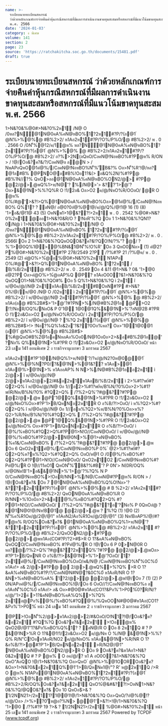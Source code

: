 ```yaml
---
name: >-
  ระเบียบนายทะเบียนสหกรณ์
  ว่าด้วยหลักเกณฑ์การจ่ายคืนค่าหุ้นกรณีสหกรณ์ที่มีผลการดำเนินงานขาดทุนสะสมหรือสหกรณ์ที่มีแนวโน้มขาดทุนสะสม
  พ.ศ. 2566
date: '2024-01-03'
category: ง พิเศษ
volume: 141
section: 2
page: 23
source: 'https://ratchakitcha.soc.go.th/documents/15481.pdf'
draft: true
---
```


# ระเบียบนายทะเบียนสหกรณ์ ว่าด้วยหลักเกณฑ์การจ่ายคืนค่าหุ้นกรณีสหกรณ์ที่มีผลการดำเนินงานขาดทุนสะสมหรือสหกรณ์ที่มีแนวโน้มขาดทุนสะสม พ.ศ. 2566

1>N&?0&%@0#>N&?0%2ห1์ /N@ O /0หล?N์@1N@0คA%คN@หBO%1?2ห1์#?P/?(ล@1 ํ @N%>%@%@ #B%2>2/ ห1Aอ2ห1์#?P/?O%/P%O/@ #B%2>2/ พ . 0 . 2566 O /0N'็%@12/ค/1ํ@ห% หล?N์@1N@0คA%คN@หBO%1?2ห1์#?P/?(ล@1 ํ @N%>%@% @ #B%2>2/ห1Aอ2ห1์#?P/?O%/P%O/@ #B%2>2/ อ?%>2N(ลQหO/CลคN@!NอหBO%#?Pํ@ห% R/ON > / !@/Oอ&?ค?&/?/CลคN@ล ล@N > / NพAPอQหO@1คํ@%//CลคN@!NอหBO%N'็%'ัB&?% Oล>N'็%R'!@/หล? @1ล#B% @PNO@อ#B%!Oอ1?&(> อ&Q%2N/%#?P@ #B%1N//?% QหO>ลอ@1N@0คA%คN@หBO%ON2/@> #?P@ @2/@>.@พQ%1>ห/N@'? %/N@>'> &??'1>ํ@'? Oล>&@1N>%%?Q%R O !1/2อ& Oล>O2 ค/@/NหO%R/OOลO/ @R O ํ@ห% O%/#@'>&?!>Q%@1N@0คA%คN@หBO%Oล>@1คํ@%//CลคN@!NอหBO% Q%1? ? ลN@/ อ@0?0อํ@%@!@/ค/@/Q%/@!1@ 16 (1) (8) '1>อ&/@!1@ 43 (5) OหNพ1>1@&??!>2ห1์ พ . 0 . 2542 %@0#>N&?0%2ห1์ @ออ1>N&?0&R/O ? !NอR'%?Q Oอ 1 1>N&?0&%?QN1?0/N@ ì 1>N&?0&%@0#>N&?0%2ห1์/N@ O /0หล?N์@1N@0คA%คN@หBO% 1?2ห1์#?P/?(ล@1 ํ @N%>%@%@ #B%2>2/ห1Aอ2ห1์#?P/?O%/P%O/@ #B%2>2/ พ . 0 . 2566î Oอ 2 1>N&?0&%?QQหOQO&?ค?&!?QO!N/?%"? @/ ? %'1>@0Q%1@>@%BN&1@N'็%!O%R' Oอ 3 QหO0Nล> (1) คํ@2?P%@0#>N&?0%2ห1์#?P 278/2549 2?P  /?%#?P 21 /?%@ค/ พ . 0 . 2549 (2) คํ@O%>%ํ@อ%@0#>N&?0%2ห1์ N1APอ O%/#@'>&?!>Q%@1N@0คA%คN@หBO% 1?2ห1์ / B/%B/2ห1์@ #B%2>2/ พ . 0 . 2549 Oอ 4 &11 @1>N& ? 0& '1>@0 คํ@2?P Oล>คํ@O%>%ํ@อAP%Q @P? ห1AอO0O?&1>N&?0&%?Q QหOQO1>N&?0&%?QO#% Oอ 5 Q%1>N&?0&%?Q ì 2ห1์ î ห/@0ค/@//N@ 2ห1์ห1AอB/%B/2ห1์#BOหN#?P #>N&?0%!@/ห/@0 /N@ O /02ห1์ ì 2ห1์#?P/?(ล@1 ํ @N%>%@%@ #B%2>2/ î ห/@0ค/@//N@ 2ห1์#?P/?(ล@1 ํ @N%>%@% @ #B%2>2/ ห1Aอ(ล@ #B%2B#$>'1>ํ@'?#?PN>%/N@#B%2ํ@1อ @P>O2 !?/NลR/OQ%/NลO& P 0'1@ 1@0@1Q%&@1N>%'?ลN@2B #?PR O !1/2อ&Oล>O2 ค/@/NหO%R/OOลO/ ì 2ห1์#?P/?O%/P%O/@ #B%2>2/ î ห/@0ค/@//N@ ? %?Q 2ห1์/?(ล@1 ํ @N%>%@%@ #B%2B#$>!> !Nอ?%Q%1อ&2อ'?&??0Oอ%หล? Oล>'1@1@0@1 (ล@1 ํ @N%>%@%@ #B%2B#$> %#ํ@QหO#B%2ํ@1อคNหลAอ%Oอ0/N@1Oอ0ล>2>&อ#B%2ํ@1อ@'?Nอ% Q%&@1N>%#?PR O !1/2อ&Oล>O2 ค/@/NหO%R/OOลO/ หน้า 23 เลม 141 ตอนพิเศษ 2 ง ราชกิจจานุเบกษา 3 มกราคม 2567

ห1Aอ2ห1์#?P'1@/N@Q%1>ห/N@'?/?ค/@/N2?0ห@0@@1 ํ @N%>%@%N?P0/?&@1N>%@1&?? ห1Aอ>@1 ห1Aอ@%>@1N>% ห1AออAP% N N>%/N@#B%2ํ@1ออ2ห1์ ì 2/@> î ห/@0ค/@//N@ 2/@>ห1Aอ2/@>2/#&อ2ห1์ห1AอB/%B/2ห1์ ì 2>%#1?พ0์#?Q2>Q% î ห/@0ค/@//N@ 0อ 1//อ2>%#1?พ0์ห/B%N/?0%Oล>2>%#1?พ0์R/Nห/B%N/?0% #?Q2>Q%  /?%2>Q%'?#@&??#?P@ @2/@>.@พ @P'1@Q%&@1N>%#?PR O !1/2อ&Oล>O2  ค/@/NหO%Oล>#?P'1>B/QหNอ2ห1์R O อ%B/?!>OลO/ ì ห%?Q2>%#?Q2>Q% î ห/@0ค/@//N@ 0อ 1//อห%?Q2>%ห/B%N/?0%Oล>ห%?Q2>%R/Nห/B%N/?0%#?Q2>Q%  /?%2>Q%'?#@&??#?P@ @2/@>.@พ @P'1@Q%&@1N>%#?PR O !1/2อ&Oล>O2 ค/@/NหO% Oล>#?P'1>B/QหNอ2ห1์R O อ%B/?!>OลO/ ì ํ@%/%หBO%#?Q2>Q%#?Pํ@1>N!O//CลคN@OลO/ î ห/@0ค/@//N@ ํ@%/%หBO%#?P2/@>N@0N>%ํ@1>คN@หBO% %ค1&/CลคN@หBO%  /?%2>Q%'?#@&??#?P@ @2/@>.@พ Oอ 6 QหO2ห1์คํ@%//CลคN@!NอหBO%P 0% ํ @2>%#1?พ0์#?Q2>Q%ห?ห%?Q2>%#?Q2>Q% OลO/ห@1 O /0ํ@%/%หBO%#?Q2>Q%#?Pํ@1>N!O//CลคN@OลO/ QหO2ห1์O2 /CลคN@!NอหBO%#?Pคํ@%/R O !@//11คO1 QหON'็%'ัB&?%#B'? P 0N'> N(0R/OQ% ห/@0Nห!B'1>อ&&@1N>%'1>ํ@'?%?Q% N P 0/CลคN@!NอหBO%>!OอR/NN>%/N@/CลคN@#?Pํ@ห% R/ON > / !@/Oอ&?ค?& Oอ 7 @1N@0คA%คN@หBO%Q%O!Nล>'?&??อ2ห1์#?P/?(ล@1 ํ @N%>%@%@ # B %2>2/ ห1Aอ2ห1์#?P/?O%/P%O/@ #B%2>2/ QหON@0คA%คN@หBO%R O R/NN>%1Oอ0ล>2>&อํ@%/%หBO%#?Q2>Q% #?Pํ@1>N!O//CลคN@OลO/  /?%2>Q%'?#@&??อ'?Nอ% P 0QหOลํ@ ? &@1N@0!@/Nห!B@1@ @2/@>.@พ ? %?Q (1) !@0 (2) N'็%ค%R1Oค/@/2@/@1" ห1AอN2/Aอ%R1Oค/@/2@/@1" (3) Nห!BอAP%!@/#?Pํ@ห% R/OQ%Oอ&?ค?& @1N@0คA%คN@หBO%Q%1>ห/N@'?&??อ2ห1์#?P/?(ล@1 ํ @N%>%@%@ #B%2>2/ ห1Aอ2ห1์ #?P/?O%/P%O/@ #B%2>2/QหOON2/@>#?P@ @2/@>.@พห1Aอ(CO#?P/?2>#$>R O 1?&คA%คN@หBO% QหOQO/CลคN@!NอหBO% #?Pคํ@%/R O !@/Oอ 6 P 0>N@0R O หล?@/?%2>Q%'?#@&??2ห1์Q%'?#?P@ @2/@>.@พOล> #?P'1>B/QหNR O อ%B/?!>&@1N>%'1>ํ@'?OลO/ 1?2ห1์คํ@%//CลคN@!NอหBO%OลO/พ&/N@ /CลคN@!NอหBO%N'็%0C%0์ ห1Aอ!> ล& 2/@>#?P@ @ 2/@>.@พQ%>%?Q% >R O 1?&คA%คN@หBO%#?P/?/CลคN@N#N@?&0C%0์ ห1AอR/NR O 1?&N>%คN@หBO%คA% 1?2/@>@ @2/@>.@พ!@/Oอ 7 (1) (2) P 0N/APอคํ@%//CลคN@!NอหBO%!@/Oอ 6 OลO//?/CลคN@!NอหBO%ล ล ห1AอN'็%0C%0์ ห1Aอ!> ล& Oล>#@0@#ห1Aอ(CO1?&Pอ%'1>P0%์0?R/N/?ค/@/'1>2ค์ >1?&คN@หBO%คA%Q%>%?Q% 2ห1์อ@Pอ%ํ@%/%หBO%#?Qํ@%/%QหOON#@0@#ห1Aอ(CO1?&Pอ%'1>P0%์ หน้า 24 เลม 141 ตอนพิเศษ 2 ง ราชกิจจานุเบกษา 3 มกราคม 2567

@P>!OอN'็%2/@>ห1Aอ2/@>2/#&OลO/O!N1?!@/Oอ&?ค?&อ2ห1์ #?Q%?Q Oอ&?ค?&อ2ห1์ >!Oอํ@ห% QหO2@/@1"1?&Pอ%หBO%Q%1? ? ลN@/R O Oอ 8 2ห1์Q # ? P &@1N>%R O 1?&@1!1/2อ&Oล>O2 ค/@/Nห O %/N@ &@1N>%%?Q% R/N"C!Oอห1AอR/NO2 ค/@/NหO% ห1Aอ&@1N>%R/NR O 1?&อ%B/?!>@#?P'1>B/QหNอ2ห1์ >R/N2@/@1" N@0คA%คN@หBO%ON2/@>R O Oอ 9 Oอ&?ค?&ห1Aอ1>N&?0&2ห1์Q # ? P ํ@ห%  O อค/@/? ห1 A อO0O?&1>N&?0&%?Q QหO"AอQO !@/1>N&?0&%?Q Oล>QหO ํ @N%>%@1OOROอ&?ค?&Oล>1>N&?0&อ2ห1์Q%@1'1>B/QหNค1@/"? R' ห@2ห1์Q />R O ํ@ห% N1APอ@1N@0คA%คN@หBO%1?2ห1์#?P/?(ล@1 ํ @N%>%@%@ #B%2>2/ ห1Aอ2ห1์#?P/?O%/P%O/@ #B%2>2/R/OQ%Oอ&?ค?&อ2ห1์ QหO%ํ@&#&??!>OหN1>N&?0&%?Q/@QO&?ค?& Oอ 10 QหOอ$>& ? 1/2NN21>/2ห1์1?1@@1!@/1>N&?0&%?Q Oล>QหO/?อํ@%@!?ค/@/Oล> />%>?0'ัห@อ?%N> @@1'>&?!>!@/1>N&?0&%?Q '1>@0  /?%#?P 19 $?%/@ค/ พ . 0 . 25 66 />0>1์ 01?2B/11์ อ$>& ? 1/2NN21>/2ห1์ %@0#>N&?0%2ห1์ หน้า 25 เลม 141 ตอนพิเศษ 2 ง ราชกิจจานุเบกษา 3 มกราคม 2567 Powered by TCPDF (www.tcpdf.org)
